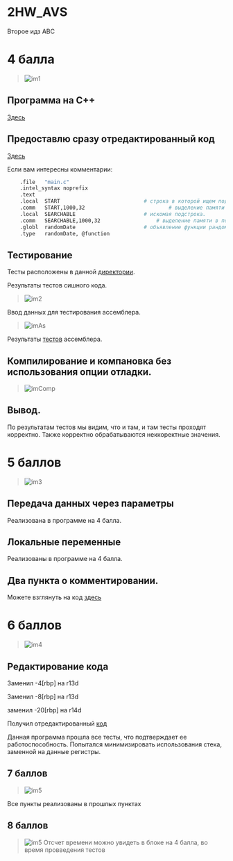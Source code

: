 # 2HW_AVS
Второе идз АВС
# 4 балла
  > ![im1](images/4.png)
## Программа на С++
[Здесь](/C_programs/)
## Предоставлю сразу отредактированный код
[Здесь](/4PointAssembler/)

Если вам интересны комментарии:
```sh
	.file	"main.c"
	.intel_syntax noprefix
	.text
	.local	START							# строка в которой ищем подстроку.
	.comm	START,1000,32					    	# выделение памяти на строку.
	.local	SEARCHABLE						# искомая подстрока.
	.comm	SEARCHABLE,1000,32					# выделение памяти в подстроку.
	.globl	randomDate						# объявление функции рандомной генерации данных.
	.type	randomDate, @function
 ```
 ## Тестирование
 Тесты расположены в данной [директории](/tests/).
 
 Результаты тестов сишного кода.
  > ![im2](/images/testC.png)
  
  Ввод данных для тестирования ассемблера.
  
  > ![imAs](/images/testAs.png)
  
  Результаты [тестов](/tests/ans.txt) ассемблера.


## Компилирование и компановка без использования опции отладки.
> ![imComp](/images/comp.png)
## Вывод.
По результатам тестов мы видим, что и там, и там тесты проходят корректно. Также корректно обрабатываются неккоректные значения.

# 5 баллов 

  > ![im3](images/5.png)

## Передача данных через параметры 
Реализована в программе на 4 балла.
## Локальные переменные
Реализованы в программе на 4 балла.
## Два пункта о комментировании.
Можете взглянуть на код [здесь](/5point/)

# 6 баллов
  > ![im4](/images/6.png)
## Редактирование кода

Заменил -4[rbp] на r13d

Заменил -8[rbp] на r13d

заменил -20[rbp] на r14d

Получил отредактированный [код](/6point/max.s)

Данная программа прошла все тесты, что подтверждает ее работоспособность.
Попытался минимизировать использования стека, заменной на данные регистры.

## 7 баллов
  > ![im5](/images/7.png)

Все пункты реализованы в прошлых пунктах

## 8 баллов
  > ![im5](/images/8.png)
Отсчет времени можно увидеть в блоке на 4 балла, во время провведения тестов
